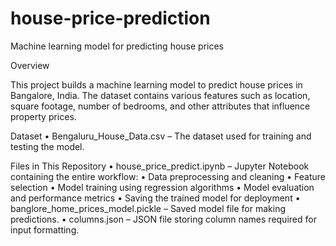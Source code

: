 # house-price-prediction
Machine learning model for predicting house prices


Overview

This project builds a machine learning model to predict house prices in Bangalore, India. The dataset contains various features such as location, square footage, number of bedrooms, and other attributes that influence property prices.

Dataset
	•	Bengaluru_House_Data.csv – The dataset used for training and testing the model.

Files in This Repository
	•	house_price_predict.ipynb – Jupyter Notebook containing the entire workflow:
	•	Data preprocessing and cleaning
	•	Feature selection
	•	Model training using regression algorithms
	•	Model evaluation and performance metrics
	•	Saving the trained model for deployment
	•	banglore_home_prices_model.pickle – Saved model file for making predictions.
	•	columns.json – JSON file storing column names required for input formatting.

